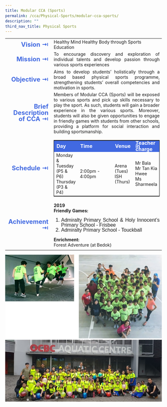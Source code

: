 ```yaml
---
title: Modular CCA (Sports)
permalink: /cca/Physical-Sports/modular-cca-sports/
description: ""
third_nav_title: Physical Sports
---
```

<table>
	<tbody><tr><td width="70" style="line-height:1; font-weight:bold; font-size: 20px; color:royalblue; border:0px solid black; text-align:right">Vision ⇥</td>
		<td>Healthy Mind Healthy Body through Sports Education</td>
	</tr>
	<tr><td style="line-height:1; font-weight:bold; font-size: 20px; color:royalblue; border:0px solid black; text-align:right">Mission ⇥</td>
		<td style="text-align:justify">To encourage discovery and exploration of individual talents and develop passion through various sports experiences</td>
	</tr>
	<tr><td style="line-height:1; font-weight:bold; font-size: 20px; color:royalblue; border:0px solid black; text-align:right">Objective ⇥</td>
		<td style="text-align:justify">Aims to develop students’ holistically through a broad based physical sports programme, strengthening students’ overall competencies and motivation in sports.</td>
	</tr>
		<tr><td style="line-height:1; font-weight:bold; font-size: 20px; color:royalblue; border:0px solid black; text-align:right">Brief Description of CCA ⇥</td>
		<td style="text-align:justify">Members of Modular CCA (Sports) will be exposed to various sports and pick up skills necessary to play the sport. As such, students will gain a broader experience in the various sports. Moreover, students will also be given opportunities to engage in friendly games with students from other schools, providing a platform for social interaction and building sportsmanship.</td>
	</tr>
	<tr><td style="line-height:1; font-weight:bold; font-size: 20px; color:royalblue; border:0px solid black; text-align:right">Schedule ⇥</td>
		<td>
			<table style="border:1px solid black">
		<tbody>
			<tr style="line-height:10px; font-weight: bold; background-color:royalblue; font-size:16px;color:white"><td>Day</td><td width="100">Time</td><td>Venue</td><td>Teacher in charge</td></tr>
			<tr><td>Monday &amp; <br>Tuesday (P5 &amp; P6)<br>Thursday (P3 &amp; P4)</td><td>2:00pm - 4:00pm</td><td>Arena (Tues)<br>ISH (Thurs)</td><td>Mr Bala<br>Mr Tan Kia Hwee<br> Ms Sharmeela</td></tr>
		</tbody>
	</table>
		</td>
	</tr>
		<tr><td style="line-height:1; font-weight:bold; font-size: 20px; color:royalblue; border:0px solid black; text-align:right">Achievement ⇥</td>
			<td style="text-align:justify"><b>2019</b><br>
				<b>Friendly Games:</b><br>
				<ol>
					<li style="font-family:arial; font-size:16px; line-height:1">Admiralty Primary School &amp; Holy Innocent’s Primary School - Frisbee</li>
					<li style="font-family:arial; font-size:16px; line-height:1">Admiralty Primary School - Touckball</li></ol>
				<b>Enrichment:</b><br>Forest Adventure (at Bedok)
			</td>
	</tr>
	<tr><td></td></tr>
</tbody></table>

![](/images/CCA/MultiSportsCCA.jpeg)